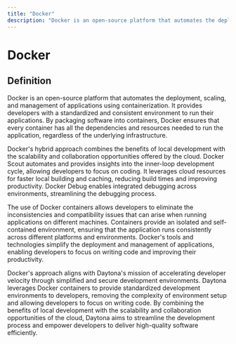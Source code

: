 ```yaml
---
title: "Docker"
description: "Docker is an open-source platform that automates the deployment, scaling, and management of applications using containerization. It provides developers with a standardized and consistent environment to run their applications. By packaging software into containers, Docker ensures that every container has all the dependencies and resources needed to run the application, regardless of the underlying infrastructure."
---
```


# Docker

## Definition

Docker is an open-source platform that automates the deployment, scaling, and management of applications using containerization. It provides developers with a standardized and consistent environment to run their applications. By packaging software into containers, Docker ensures that every container has all the dependencies and resources needed to run the application, regardless of the underlying infrastructure.

Docker's hybrid approach combines the benefits of local development with the scalability and collaboration opportunities offered by the cloud. Docker Scout automates and provides insights into the inner-loop development cycle, allowing developers to focus on coding. It leverages cloud resources for faster local building and caching, reducing build times and improving productivity. Docker Debug enables integrated debugging across environments, streamlining the debugging process.

The use of Docker containers allows developers to eliminate the inconsistencies and compatibility issues that can arise when running applications on different machines. Containers provide an isolated and self-contained environment, ensuring that the application runs consistently across different platforms and environments. Docker's tools and technologies simplify the deployment and management of applications, enabling developers to focus on writing code and improving their productivity.

Docker's approach aligns with Daytona's mission of accelerating developer velocity through simplified and secure development environments. Daytona leverages Docker containers to provide standardized development environments to developers, removing the complexity of environment setup and allowing developers to focus on writing code. By combining the benefits of local development with the scalability and collaboration opportunities of the cloud, Daytona aims to streamline the development process and empower developers to deliver high-quality software efficiently.

